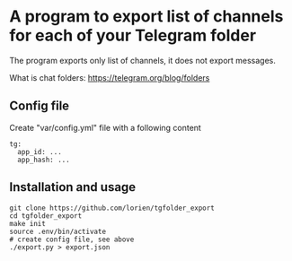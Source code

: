 # A program to export list of channels for each of your Telegram folder

The program exports only list of channels, it does not export messages.

What is chat folders: https://telegram.org/blog/folders

## Config file

Create "var/config.yml" file with a following content

```
tg:
  app_id: ...
  app_hash: ...
```

## Installation and usage

```
git clone https://github.com/lorien/tgfolder_export
cd tgfolder_export
make init
source .env/bin/activate
# create config file, see above
./export.py > export.json
```

